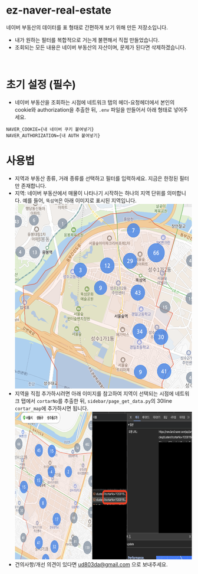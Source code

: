 # ez-naver-real-estate
네이버 부동산의 데이터를 표 형태로 간편하게 보기 위해 만든 저장소입니다.
- 내가 원하는 필터를 복합적으로 거는게 불편해서 직접 만들었습니다.
- 조회되는 모든 내용은 네이버 부동산의 자산이며, 문제가 된다면 삭제하겠습니다.

<br />

# 초기 설정 (필수)
- 네이버 부동산을 조회하는 시점에 네트워크 탭의 헤더-요청헤더에서 본인의 cookie와 authorization을 추출한 뒤, `.env` 파일을 만들어서 아래 형태로 넣어주세요.
```
NAVER_COOKIE={내 네이버 쿠키 붙여넣기}
NAVER_AUTHORIZATION={내 AUTH 붙여넣기}
```

# 사용법
- 지역과 부동산 종류, 거래 종류를 선택하고 필터를 입력하세요. 지금은 한정된 필터만 존재합니다. 
- 지역: 네이버 부동산에서 매물이 나타나기 시작하는 하나의 지역 단위를 의미합니다. 예를 들어, `뚝섬역`은 아래 이미지로 표시된 지역입니다.
    <img src="./example_1.png" width="500" height="500"/>
- 지역을 직접 추가하시려면 아래 이미지를 참고하여 지역이 선택되는 시점에 네트워크 탭에서 `cortarNo`를 추출한 뒤, `sidebar/page_get_data.py`의 30line `cortar_map`에 추가하시면 됩니다.
    <img src="./example_2.png" width="800" height="400"/>
- 건의사항/개선 의견이 있다면 ud803da@gmail.com 으로 보내주세요.